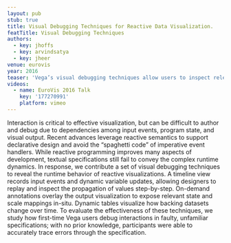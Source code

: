 ```yaml
---
layout: pub
stub: true
title: Visual Debugging Techniques for Reactive Data Visualization.
featTitle: Visual Debugging Techniques
authors:
  - key: jhoffs
  - key: arvindsatya
  - key: jheer
venue: eurovis
year: 2016
teaser: 'Vega’s visual debugging techniques allow users to inspect relevant data transformations and dependencies within their specification in the context of the visualization and interaction events. Signal updates are populated in a timeline, on which users can view dependencies (in red): brush depends on cell, start_coords, and end_coords, as shown in the specification above. Users can rewind the visualization to view previous states (in green) and inspect scale encodings as a tooltip in-situ.'
videos:
  - name: EuroVis 2016 Talk
    key: '177270991'
    platform: vimeo
---
```

Interaction is critical to effective visualization, but can be difficult to author and debug due to dependencies among input events, program state, and visual output. Recent advances leverage reactive semantics to support declarative design and avoid the “spaghetti code” of imperative event handlers. While reactive programming improves many aspects of development, textual specifications still fail to convey the complex runtime dynamics. In response, we contribute a set of visual debugging techniques to reveal the runtime behavior of reactive visualizations. A timeline view records input events and dynamic variable updates, allowing designers to replay and inspect the propagation of values step-by-step. On-demand annotations overlay the output visualization to expose relevant state and scale mappings in-situ. Dynamic tables visualize how backing datasets change over time. To evaluate the effectiveness of these techniques, we study how first-time Vega users debug interactions in faulty, unfamiliar specifications; with no prior knowledge, participants were able to accurately trace errors through the specification.